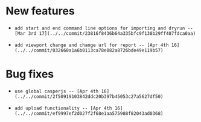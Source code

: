 
# New features

-     add start and end command line options for importing and dryrun -- [Mar 3rd 17](../../commit/23816f8436b64a335bfc9f138b29ff487fdca0aa)
-     add viewport change and change url for report -- [Apr 4th 16](../../commit/032660a1a6b0113ca78e082a8726bde49e119b57)

# Bug fixes

-     use global casperjs -- [Apr 4th 16](../../commit/2f50919103842ddc20b397b45053c27a5627df50)
-     add upload functionality -- [Apr 4th 16](../../commit/ef9997ef2d027f2f68e1aa575988f82043ad0368)
